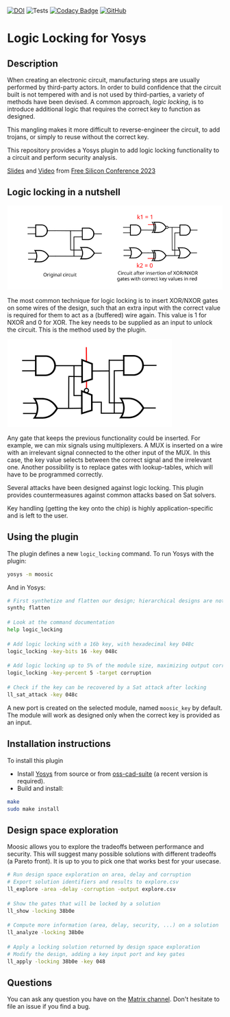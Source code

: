 [![DOI](https://zenodo.org/badge/DOI/10.5281/zenodo.10391922.svg)](https://doi.org/10.5281/zenodo.10391922)
![Tests](https://github.com/Coloquinte/moosic-yosys-plugin/actions/workflows/build.yml/badge.svg)
[![Codacy Badge](https://app.codacy.com/project/badge/Grade/d3249b89df3247dbbf7b6066c0c66a2f)](https://app.codacy.com/gh/Coloquinte/moosic-yosys-plugin/dashboard?utm_source=gh&utm_medium=referral&utm_content=&utm_campaign=Badge_grade)
[![GitHub](https://img.shields.io/github/license/coloquinte/moosic-yosys-plugin?color=blue)](https://opensource.org/licenses/gpl-2.0)

# Logic Locking for Yosys


## Description

When creating an electronic circuit, manufacturing steps are usually performed by third-party actors. In order to build confidence that the circuit built is not tempered with and is not used by third-parties, a variety of methods have been devised. A common approach, *logic locking*, is to introduce additional logic that requires the correct key to function as designed.

This mangling makes it more difficult to reverse-engineer the circuit, to add trojans, or simply to reuse without the correct key.

This repository provides a Yosys plugin to add logic locking functionality to a circuit and perform security analysis.

[Slides](https://wiki.f-si.org/images/5/5c/Gabriel_Gouvine_MOOSIC_FSiC_2023.pdf) and [Video](https://peertube.f-si.org/videos/watch/7f250190-6d8f-4a67-8ed6-d07deda7fba0) from [Free Silicon Conference 2023](https://wiki.f-si.org/index.php/FSiC2023)


## Logic locking in a nutshell

![My Image](doc/XOR_NXOR_insertion.svg)

The most common technique for logic locking is to insert XOR/NXOR gates on some wires of the design, such that an extra input with the correct value is required for them to act as a (buffered) wire again.
This value is 1 for NXOR and 0 for XOR.
The key needs to be supplied as an input to unlock the circuit.
This is the method used by the plugin.

![My Image](doc/MUX_insertion.svg)

Any gate that keeps the previous functionality could be inserted.
For example, we can mix signals using multiplexers. A MUX is inserted on a wire with an irrelevant signal connected to the other input of the MUX. In this case, the key value selects between the correct signal and the irrelevant one.
Another possibility is to replace gates with lookup-tables, which will have to be programmed correctly.

Several attacks have been designed against logic locking.
This plugin provides countermeasures against common attacks based on Sat solvers.

Key handling (getting the key onto the chip) is highly application-specific and is left to the user.

## Using the plugin

The plugin defines a new `logic_locking` command. To run Yosys with the plugin:

```sh
yosys -m moosic
```

And in Yosys:
```sh
# First synthetize and flatten our design; hierarchical designs are not supported
synth; flatten

# Look at the command documentation
help logic_locking

# Add logic locking with a 16b key, with hexadecimal key 048c
logic_locking -key-bits 16 -key 048c

# Add logic locking up to 5% of the module size, maximizing output corruption, with an auto-generated key
logic_locking -key-percent 5 -target corruption

# Check if the key can be recovered by a Sat attack after locking
ll_sat_attack -key 048c
```

A new port is created on the selected module, named `moosic_key` by default.
The module will work as designed only when the correct key is provided as an input.

## Installation instructions

To install this plugin
-   Install [Yosys](https://github.com/YosysHQ/yosys) from source or from [oss-cad-suite](https://github.com/YosysHQ/oss-cad-suite-build) (a recent version is required).
-   Build and install:
```sh
make
sudo make install
```


## Design space exploration

Moosic allows you to explore the tradeoffs between performance and security.
This will suggest many possible solutions with different tradeoffs (a Pareto front).
It is up to you to pick one that works best for your usecase.

```sh
# Run design space exploration on area, delay and corruption
# Export solution identifiers and results to explore.csv
ll_explore -area -delay -corruption -output explore.csv

# Show the gates that will be locked by a solution
ll_show -locking 38b0e

# Compute more information (area, delay, security, ...) on a solution
ll_analyze -locking 38b0e

# Apply a locking solution returned by design space exploration
# Modify the design, adding a key input port and key gates
ll_apply -locking 38b0e -key 048
```


## Questions

You can ask any question you have on the [Matrix channel](https://app.element.io/#/room/#moosic-yosys-plugin:matrix.org). Don't hesitate to file an issue if you find a bug.
